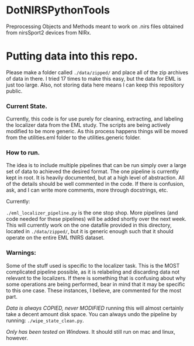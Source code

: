 # DotNIRSPythonTools
Preprocessing Objects and Methods meant to work on .nirs files obtained from
nirsSport2 devices from NIRx.

# Putting data into this repo.

Please make a folder called `./data/zipped/` and place all of the zip archives of data in there. I tried 17 times to make this easy, but the data for EML is just too large. Also, not storing data here means I can keep this repository public.

### Current State.
Currently, this code is for use purely for cleaning, extracting, and labeling the
localizer data from the EML study. The scripts are being actively modified to be more generic.
As this process happens things will be moved from the utilities.eml folder to the utilities.generic folder.

### How to run.
The idea is to include multiple pipelines that can be run simply over a large set of data to achieved the desired format.
The one pipeline is currently kept in root. It is heavily documented, but at a high level of abstraction. All of the details
should be well commented in the code. If there is confusion, ask, and I can write more comments, more through docstrings, etc.

Currently:

`./eml_localizer_pipeline.py` is the one stop shop. More pipelines (and code needed for these pipelines) will be added shortly over the next week.
This will currently work on the one datafile provided in this directory, located in `./data/zipped/`, but it is generic enough such that it should
operate on the entire EML fNIRS dataset.

### Warnings:

Some of the stuff used is specific to the localizer task. This is the MOST complicated pipeline possible, as it is relabeling
and discarding data not relevant to the localizers. If there is something that is confusing about why some operations are being performed, bear in mind
that it may be specific to this one case. These instances, I believe, are commented for the most part.

*Data is always COPIED, never MODIFIED* running this will almost certainly take a decent amount disk space. You can always undo the pipeline by running:
`./wipe_state_clean.py`.

*Only has been tested on Windows.* It should still run on mac and linux, however.
